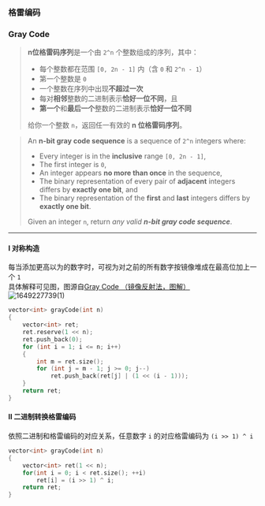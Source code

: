 ### 格雷编码
### Gray Code

> **n位格雷码序列**是一个由 `2^n` 个整数组成的序列，其中：  
> - 每个整数都在范围 `[0, 2n - 1]` 内（含 `0` 和 `2^n - 1`）  
> - 第一个整数是 `0`  
> - 一个整数在序列中出现**不超过一次**  
> - 每对**相邻**整数的二进制表示**恰好一位不同**，且  
> - **第一个**和**最后一个**整数的二进制表示**恰好一位不同**  
> 
> 给你一个整数 `n`，返回任一有效的 **n 位格雷码序列**。  

> An **n-bit gray code sequence** is a sequence of `2^n` integers where:  
> - Every integer is in the **inclusive** range `[0, 2n - 1]`,  
> - The first integer is `0`,  
> - An integer appears **no more than once** in the sequence,  
> - The binary representation of every pair of **adjacent** integers differs by **exactly one bit**, and  
> - The binary representation of the **first** and **last** integers differs by **exactly one bit**.  
> 
> Given an integer `n`, return *any valid **n-bit gray code sequence***.  

----------

#### I 对称构造

每当添加更高以为的数字时，可视为对之前的所有数字按镜像堆成在最高位加上一个 `1`  
具体解释可见图，图源自[Gray Code （镜像反射法，图解）](https://leetcode-cn.com/problems/gray-code/solution/gray-code-jing-xiang-fan-she-fa-by-jyd/)  
![1649227739(1)](https://user-images.githubusercontent.com/46887748/161912734-e887e2aa-4fef-4f75-b919-bc2f27111971.png)  

```cpp
vector<int> grayCode(int n) 
{
    vector<int> ret;
    ret.reserve(1 << n);
    ret.push_back(0);
    for (int i = 1; i <= n; i++) 
    {
        int m = ret.size();
        for (int j = m - 1; j >= 0; j--)
            ret.push_back(ret[j] | (1 << (i - 1)));
    }
    return ret;
}
```

#### II 二进制转换格雷编码

依照二进制和格雷编码的对应关系，任意数字 `i` 的对应格雷编码为 `(i >> 1) ^ i`  

```cpp
vector<int> grayCode(int n) 
{
    vector<int> ret(1 << n);
    for(int i = 0; i < ret.size(); ++i)
        ret[i] = (i >> 1) ^ i;
    return ret;
}
```
